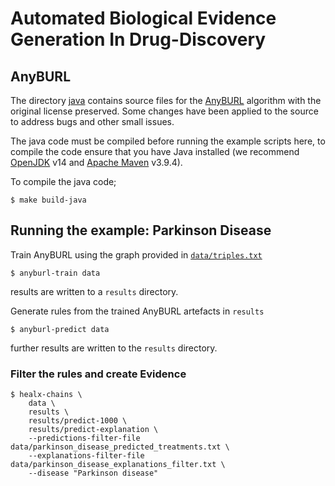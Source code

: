 # Automated Biological Evidence Generation In Drug-Discovery


## AnyBURL

The directory [java](java) contains source files for the [AnyBURL](https://web.informatik.uni-mannheim.de/AnyBURL/)
algorithm with the original license preserved. Some changes have been applied to the source to address bugs and other
small issues.

The java code must be compiled before running the example scripts here, to compile the code ensure that you have Java
installed (we recommend [OpenJDK](https://openjdk.org/) v14 and [Apache Maven](https://maven.apache.org/) v3.9.4).

To compile the java code;

```shell
$ make build-java
```


## Running the example: Parkinson Disease

Train AnyBURL using the graph provided in [`data/triples.txt`](data/triples.txt)
```shell
$ anyburl-train data
```
results are written to a `results` directory.

Generate rules from the trained AnyBURL artefacts in `results`
```shell
$ anyburl-predict data
```
further results are written to the `results` directory.

### Filter the rules and create Evidence

```shell
$ healx-chains \
    data \
    results \
    results/predict-1000 \
    results/predict-explanation \
    --predictions-filter-file data/parkinson_disease_predicted_treatments.txt \
    --explanations-filter-file data/parkinson_disease_explanations_filter.txt \
    --disease "Parkinson disease"
```
